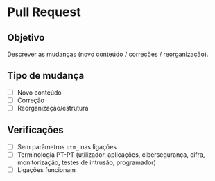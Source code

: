 # Pull Request

## Objetivo

Descrever as mudanças (novo conteúdo / correções / reorganização).

## Tipo de mudança

- [ ] Novo conteúdo
- [ ] Correção
- [ ] Reorganização/estrutura

## Verificações

- [ ] Sem parâmetros `utm_` nas ligações
- [ ] Terminologia PT-PT (utilizador, aplicações, cibersegurança, cifra, monitorização, testes de intrusão, programador)
- [ ] Ligações funcionam
